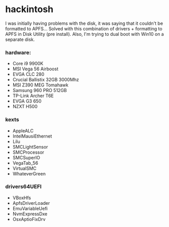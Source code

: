 # hackintosh

I was initially having problems with the disk, it was saying that it couldn't be formatted to APFS... Solved with this combination of drivers + formatting to APFS in Disk Utility (pre install).
Also, I'm trying to dual boot with Win10 on a separate disk.

### hardware:
- Core i9 9900K
- MSI Vega 56 Airboost
- EVGA CLC 280
- Crucial Ballistix 32GB 3000Mhz
- MSI Z390 MEG Tomahawk
- Samsung 960 PRO 512GB
- TP-Link Archer T6E
- EVGA G3 650
- NZXT H500

### kexts
- AppleALC
- IntelMausiEthernet
- Lilu
- SMCLightSensor
- SMCProcessor
- SMCSuperIO
- VegaTab_56
- VirtualSMC
- WhateverGreen

### drivers64UEFI
- VBoxHfs
- ApfsDriverLoader
- EmuVariableUefi
- NvmExpressDxe
- OsxAptioFixDrv
